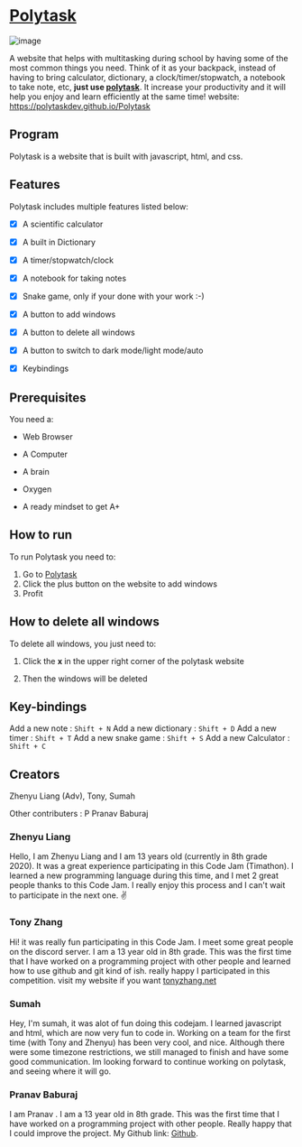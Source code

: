 
# [Polytask](https://polytaskdev.github.io/Polytask/)

![image](logo.png)

A website that helps with multitasking during school by having some of the most common things you need. Think of it as your backpack, instead of having to bring calculator, dictionary, a clock/timer/stopwatch, a notebook to take note, etc, **just use [polytask](https://polytaskdev.github.io/Polytask/)**. It increase your productivity and it will help you enjoy and learn efficiently at the same time! website: https://polytaskdev.github.io/Polytask

  
  

## Program

Polytask is a website that is built with javascript, html, and css.

  
  

## Features

Polytask includes multiple features listed below:
- [x] A scientific calculator
-  [x] A built in Dictionary
-  [x] A timer/stopwatch/clock
-  [x] A notebook for taking notes
-  [x] Snake game, only if your done with your work :-)
-  [x] A button to add windows
-  [x] A button to delete all windows
-  [x] A button to switch to dark mode/light mode/auto
- [x] Keybindings
  
  

## Prerequisites

You need a:
- Web Browser
- A Computer
- A brain
- Oxygen

- A ready mindset to get A+

  
 
## How to run

To run Polytask you need to:

1. Go to [Polytask](https://polytaskdev.github.io/Polytask/)
2. Click the plus button on the website to add windows
3. Profit

  
  

## How to delete all windows

To delete all windows, you just need to:

1. Click the **x** in the upper right corner of the polytask website

2. Then the windows will be deleted

  ## Key-bindings
 Add a new note : `Shift + N`
 Add a new dictionary : `Shift + D`
 Add a new timer : `Shift + T`
 Add a new snake game : `Shift + S`
 Add a new Calculator : `Shift + C`
  

## Creators

Zhenyu Liang (Adv), Tony, Sumah

Other contributers : P Pranav Baburaj
  
  

### Zhenyu Liang

Hello, I am Zhenyu Liang and I am 13 years old (currently in 8th grade 2020).
It was a great experience participating in this Code Jam (Timathon). I learned
a new programming language during this time, and I met 2 great people thanks to this Code Jam.
I really enjoy this process and I can't wait to participate in the next one. ✌

  
  

### Tony Zhang

Hi! it was really fun participating in this Code Jam. I meet some great people on the discord server.
I am a 13 year old in 8th grade. This was the first time that I have worked on a programming project with other people and
learned how to use github and git kind of ish. really happy I participated in this competition.
visit my website if you want [tonyzhang.net](http://tonyzhang.net)

  

### Sumah

Hey, I'm sumah, it was alot of fun doing this codejam. I learned javascript and html, which are now very fun to code in. Working on a team for the first time (with Tony and Zhenyu) has been very cool, and nice. Although there were some timezone restrictions, we still managed to finish and have some good communication. Im looking forward to continue working on polytask, and seeing where it will go.

  

### Pranav Baburaj

I am Pranav . I am a 13 year old in 8th grade. This was the first time that I have worked on a programming project with other people. Really happy that I could improve the project. My Github link: [Github](https://github.com/pranavbaburaj). 
